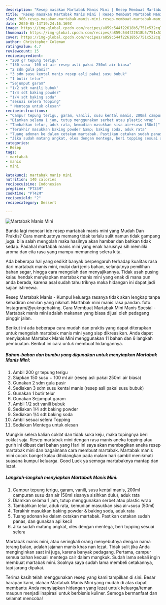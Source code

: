```yaml
---
description: "Resep masakan Martabak Manis Mini | Resep Membuat Martabak Manis Mini Yang Bisa Manjain Lidah"
title: "Resep masakan Martabak Manis Mini | Resep Membuat Martabak Manis Mini Yang Bisa Manjain Lidah"
slug: 900-resep-masakan-martabak-manis-mini-resep-membuat-martabak-manis-mini-yang-bisa-manjain-lidah
date: 2020-05-13T19:24:16.169Z
image: https://img-global.cpcdn.com/recipes/a859c544f22618b5/751x532cq70/martabak-manis-mini-foto-resep-utama.jpg
thumbnail: https://img-global.cpcdn.com/recipes/a859c544f22618b5/751x532cq70/martabak-manis-mini-foto-resep-utama.jpg
cover: https://img-global.cpcdn.com/recipes/a859c544f22618b5/751x532cq70/martabak-manis-mini-foto-resep-utama.jpg
author: Christopher Coleman
ratingvalue: 4.7
reviewcount: 15
recipeingredient:
- "200 gr tepung terigu"
- "150 susu  100 ml air resep asli pakai 250ml air biasa"
- "2 sdm gula pasir"
- "3 sdm susu kental manis resep asli pakai susu bubuk"
- "1 butir telur"
- "Sejumput garam"
- "1/2 sdt vanili bubuk"
- "1/4 sdt baking powder"
- "1/4 sdt baking soda"
- "sesuai selera Topping"
- " Mentega untuk olesan"
recipeinstructions:
- "Campur tepung terigu, garam, vanili, susu kental manis, 200ml campuran susu dan air (50ml sisanya sisihkan dulu), aduk rata"
- "Diamkan selama 1 jam, tutup menggunakan serbet atau plastic wrap"
- "Tambahkan telur, aduk rata, kemudian masukkan sisa air+susu (50ml)"
- "Terakhir masukkan baking powder &amp; baking soda, aduk rata"
- "Tuang adonan ke dalam cetakan martabak. Pastikan cetakan sudah panas, dan gunakan api kecil"
- "Jika sudah matang angkat, oles dengan mentega, beri topping sesuai selera"
categories:
- Resep
tags:
- martabak
- manis
- mini

katakunci: martabak manis mini 
nutrition: 140 calories
recipecuisine: Indonesian
preptime: "PT33M"
cooktime: "PT42M"
recipeyield: "2"
recipecategory: Dessert

---
```



![Martabak Manis Mini](https://img-global.cpcdn.com/recipes/a859c544f22618b5/751x532cq70/martabak-manis-mini-foto-resep-utama.jpg)

Bunda lagi mencari ide resep martabak manis mini yang Mudah Dan Praktis? Cara membuatnya memang tidak terlalu sulit namun tidak gampang juga. bila salah mengolah maka hasilnya akan hambar dan bahkan tidak sedap. Padahal martabak manis mini yang enak harusnya sih memiliki aroma dan cita rasa yang mampu memancing selera kita.

Ada beberapa hal yang sedikit banyak berpengaruh terhadap kualitas rasa dari martabak manis mini, mulai dari jenis bahan, selanjutnya pemilihan bahan segar, hingga cara mengolah dan menyajikannya. Tidak usah pusing kalau hendak menyiapkan martabak manis mini yang enak di mana pun anda berada, karena asal sudah tahu triknya maka hidangan ini dapat jadi sajian istimewa.

Resep Martabak Manis - Kumpul keluarga rasanya tidak akan lengkap tanpa kehadiran cemilan yang nikmat. Martabak mini manis rasa pandan. foto: Instagram/@yukngebaking. Cara Membuat Martabak Mini Manis Spesial - Martabak manis mini adalah makanan yang biasa dijual oleh pedagang pinggir jalan.


Berikut ini ada beberapa cara mudah dan praktis yang dapat diterapkan untuk mengolah martabak manis mini yang siap dikreasikan. Anda dapat menyiapkan Martabak Manis Mini menggunakan 11 bahan dan 6 langkah pembuatan. Berikut ini cara untuk membuat hidangannya.

<!--inarticleads1-->

##### Bahan-bahan dan bumbu yang digunakan untuk menyiapkan Martabak Manis Mini:

1. Ambil 200 gr tepung terigu
1. Siapkan 150 susu + 100 ml air (resep asli pakai 250ml air biasa)
1. Gunakan 2 sdm gula pasir
1. Sediakan 3 sdm susu kental manis (resep asli pakai susu bubuk)
1. Gunakan 1 butir telur
1. Gunakan Sejumput garam
1. Ambil 1/2 sdt vanili bubuk
1. Sediakan 1/4 sdt baking powder
1. Sediakan 1/4 sdt baking soda
1. Ambil sesuai selera Topping
1. Sediakan  Mentega untuk olesan


Mungkin selera kalian coklat dan tidak suka keju, maka topingnya beri coklat saja. Resep martabak mini dengan rasa manis aneka topping atau gurih ini dibuat dari bahan yang Hari ini saya akan membagikan aneka resep martabak mini dan bagaimana cara membuat martabak. Martabak manis mini cocok banget kalau dihidangkan pada malam hari sambil menikmati suasana kumpul keluarga. Good Luck ya semoga martabaknya mantap dan lezat. 

<!--inarticleads2-->

##### Langkah-langkah menyiapkan Martabak Manis Mini:

1. Campur tepung terigu, garam, vanili, susu kental manis, 200ml campuran susu dan air (50ml sisanya sisihkan dulu), aduk rata
1. Diamkan selama 1 jam, tutup menggunakan serbet atau plastic wrap
1. Tambahkan telur, aduk rata, kemudian masukkan sisa air+susu (50ml)
1. Terakhir masukkan baking powder &amp; baking soda, aduk rata
1. Tuang adonan ke dalam cetakan martabak. Pastikan cetakan sudah panas, dan gunakan api kecil
1. Jika sudah matang angkat, oles dengan mentega, beri topping sesuai selera


Martabak manis mini, atau seringkali orang menyebutnya dengan nama terang bulan, adalah jajanan manis khas nan lezat. Tidak sulit jika Anda menginginkan saat ini juga, karena banyak pedagang. Pertama, campur semua bahan kecuali mentega cair dalam mangkuk. Sudah lama sekali ingin membuat martabak mini. Soalnya saya sudah lama membeli cetakannya, tapi jarang dipakai. 

Terima kasih telah menggunakan resep yang kami tampilkan di sini. Besar harapan kami, olahan Martabak Manis Mini yang mudah di atas dapat membantu Anda menyiapkan hidangan yang lezat untuk keluarga/teman maupun menjadi inspirasi untuk berbisnis kuliner. Semoga bermanfaat dan selamat mencoba!
